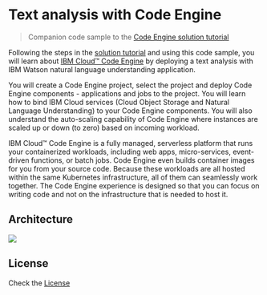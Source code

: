 # Text analysis with Code Engine

> Companion code sample to the [Code Engine solution tutorial](https://cloud.ibm.com/docs/solution-tutorials?topic=solution-tutorials-text-analysis-code-engine)

Following the steps in the [solution tutorial](https://cloud.ibm.com/docs/solution-tutorials?topic=solution-tutorials-text-analysis-code-engine) and using this code sample, you will learn about [IBM Cloud™ Code Engine](https://cloud.ibm.com/codeengine/overview) by deploying a text analysis with IBM Watson natural language understanding application.

You will create a Code Engine project, select the project and deploy Code Engine components - applications and jobs to the project. You will learn how to bind IBM Cloud services (Cloud Object Storage and Natural Language Understanding) to your Code Engine components. You will also understand the auto-scaling capability of Code Engine where instances are scaled up or down (to zero) based on incoming workload.

IBM Cloud™ Code Engine is a fully managed, serverless platform that runs your containerized workloads, including web apps, micro-services, event-driven functions, or batch jobs. Code Engine even builds container images for you from your source code. Because these workloads are all hosted within the same Kubernetes infrastructure, all of them can seamlessly work together. The Code Engine experience is designed so that you can focus on writing code and not on the infrastructure that is needed to host it.

## Architecture

![](images/architecture_diagram.png)

## License

Check the [License](License)
